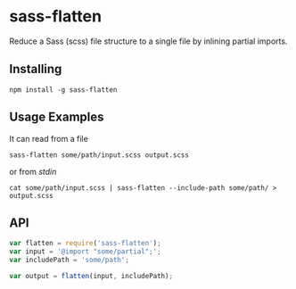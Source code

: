 # sass-flatten

Reduce a Sass (scss) file structure to a single file by inlining partial imports.

## Installing

```
npm install -g sass-flatten
```

## Usage Examples

It can read from a file

```
sass-flatten some/path/input.scss output.scss
```
or from _stdin_
```
cat some/path/input.scss | sass-flatten --include-path some/path/ > output.scss
```

## API

```js
var flatten = require('sass-flatten');
var input = '@import "some/partial";';
var includePath = 'some/path';

var output = flatten(input, includePath);
```
